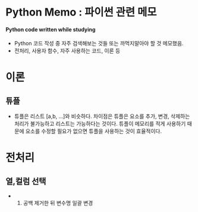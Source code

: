 Python Memo : 파이썬 관련 메모
===

#### Python code written while studying
* Python 코드 작성 중 자주 검색해보는 것들 또는 까먹지말아야 할 것 메모했음.
* 전처리, 사용자 함수, 자주 사용하는 코드, 이론 등


이론
===

튜플
---
* 튜플은 리스트 [a,b, ...]와 비슷하다. 차이점은 튜플은 요소를 추가, 변경, 삭제하는 처리가 불가능하고 리스트는 가능하다는 것이다. 튜플이 메모리를 적게 사용하기 때문에 요소를 수정할 필요가 없으면 튜플을 사용하는 것이 효율적이다.



전처리
===

열,컬럼 선택
---

* 1. 공백 제거한 뒤 변수명 일괄 변경


